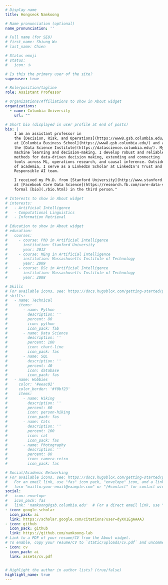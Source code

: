 ```yaml
---
# Display name
title: Hongseok Namkoong

# Name pronunciation (optional)
name_pronunciation: ''

# Full name (for SEO)
# first_name: Shiung Wu
# last_name: Chien

# Status emoji
# status:
#   icon: ☕️

# Is this the primary user of the site?
superuser: true

# Role/position/tagline
role: Assistant Professor

# Organizations/Affiliations to show in About widget
organizations:
  - name: Columbia University
    url: ""

# Short bio (displayed in user profile at end of posts)
bio: |
    I am an assistant professor in
    the [Decision, Risk, and Operations](https://www8.gsb.columbia.edu/faculty-research/divisions/decision-risk-operations) division
    at [Columbia Business School](https://www8.gsb.columbia.edu/) and a member of
    the [Data Science Institute](https://datascience.columbia.edu/). My research interests lie at the interface of
    machine learning and decision-making. I develop robust and reliable
    methods for data-driven decision making, extending and connecting
    tools across ML, operations research, and causal inference. Outside
    of academia, I serve as a LinkedIn Scholar at LinkedIn's Trust and
    Responsible AI team.

    I received my Ph.D. from [Stanford University](http://www.stanford.edu) in 2019 and spent a year
    at [Facebook Core Data Science](https://research.fb.com/core-data-science/) as a research scientist. Here's a more
    formal [bio](./bio.html) in the third person."

# Interests to show in About widget
# interests:
#   - Artificial Intelligence
#   - Computational Linguistics
#   - Information Retrieval

# Education to show in About widget
# education:
#   courses:
#     - course: PhD in Artificial Intelligence
#       institution: Stanford University
#       year: 2012
#     - course: MEng in Artificial Intelligence
#       institution: Massachusetts Institute of Technology
#       year: 2009
#     - course: BSc in Artificial Intelligence
#       institution: Massachusetts Institute of Technology
#       year: 2008

# Skills
# For available icons, see: https://docs.hugoblox.com/getting-started/page-builder/#icons
# skills:
#   - name: Technical
#     items:
#       - name: Python
#         description: ''
#         percent: 80
#         icon: python
#         icon_pack: fab
#       - name: Data Science
#         description: ''
#         percent: 100
#         icon: chart-line
#         icon_pack: fas
#       - name: SQL
#         description: ''
#         percent: 40
#         icon: database
#         icon_pack: fas
#   - name: Hobbies
#     color: '#eeac02'
#     color_border: '#f0bf23'
#     items:
#       - name: Hiking
#         description: ''
#         percent: 60
#         icon: person-hiking
#         icon_pack: fas
#       - name: Cats
#         description: ''
#         percent: 100
#         icon: cat
#         icon_pack: fas
#       - name: Photography
#         description: ''
#         percent: 80
#         icon: camera-retro
#         icon_pack: fas

# Social/Academic Networking
# For available icons, see: https://docs.hugoblox.com/getting-started/page-builder/#icons
#   For an email link, use "fas" icon pack, "envelope" icon, and a link in the
#   form "mailto:your-email@example.com" or "/#contact" for contact widget.
social:
# - icon: envelope
#   icon_pack: fas
#   link: 'namkoong@gsb.columbia.edu'  # For a direct email link, use "mailto:test@example.org".
- icon: google-scholar
  icon_pack: ai
  link: https://scholar.google.com/citations?user=dyXX1EgAAAAJ
- icon: github
  icon_pack: github
  link: https://github.com/namkoong-lab
# Link to a PDF of your resume/CV from the About widget.
# To enable, copy your resume/CV to `static/uploads/cv.pdf` and uncomment the lines below.
- icon: cv
  icon_pack: ai
  link: assets/cv.pdf
 

# Highlight the author in author lists? (true/false)
highlight_name: true
---
```


